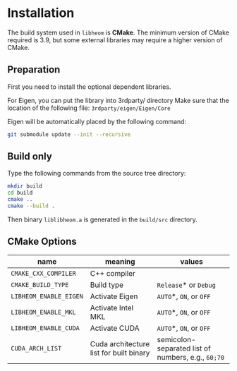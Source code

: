 # Installation

The build system used in `libheom` is **CMake**.
The minimum version of CMake required is 3.9, but some external libraries may require a higher version of CMake.

## Preparation

First you need to install the optional dependent libraries.

For Eigen, you can put the library into 3rdparty/ directory
Make sure that the location of the following file: `3rdparty/eigen/Eigen/Core`

Eigen will be automatically placed by the following command:

```bash
git submodule update --init --recursive
```

## Build only

Type the following commands from the source tree directory:

```bash
mkdir build
cd build
cmake ..
cmake --build .
```

Then binary `liblibheom.a` is generated in the `build/src` directory.

## CMake Options

| name                   | meaning                                 | values                                             |
|------------------------|-----------------------------------------|----------------------------------------------------|
| `CMAKE_CXX_COMPILER`   | C++ compiler                            |                                                    |
| `CMAKE_BUILD_TYPE`     | Build type                              | `Release`* or `Debug`                              |
| `LIBHEOM_ENABLE_EIGEN` | Activate Eigen                          | `AUTO`*, `ON`, or `OFF`                            |
| `LIBHEOM_ENABLE_MKL`   | Activate Intel MKL                      | `AUTO`*, `ON`, or `OFF`                            |
| `LIBHEOM_ENABLE_CUDA`  | Activate CUDA                           | `AUTO`*, `ON`, or `OFF`                            |
| `CUDA_ARCH_LIST`       | Cuda architecture list for built binary | semicolon-separated list of numbers, e.g., `60;70` |



